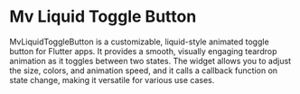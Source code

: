 # Mv Liquid Toggle Button
MvLiquidToggleButton is a customizable, liquid-style animated toggle button for Flutter apps. It provides a smooth, visually engaging teardrop animation as it toggles between two states. The widget allows you to adjust the size, colors, and animation speed, and it calls a callback function on state change, making it versatile for various use cases.
